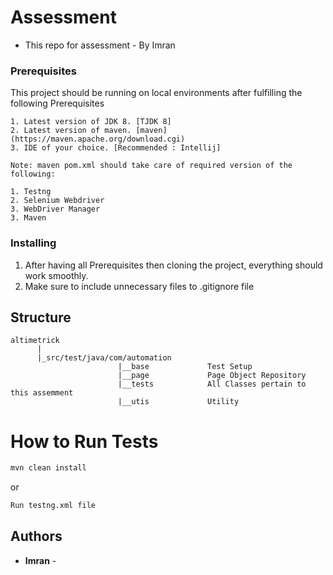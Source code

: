 # Assessment

* This repo for assessment - By Imran



### Prerequisites

This project should be running on local environments after fulfilling the following Prerequisites

```
1. Latest version of JDK 8. [TJDK 8]
2. Latest version of maven. [maven] (https://maven.apache.org/download.cgi)
3. IDE of your choice. [Recommended : Intellij]

Note: maven pom.xml should take care of required version of the following:

1. Testng
2. Selenium Webdriver
3. WebDriver Manager
3. Maven
```

### Installing

1. After having all Prerequisites then cloning the project, everything should work smoothly.
2. Make sure to include unnecessary files to .gitignore file

## Structure

    altimetrick
          |
          |_src/test/java/com/automation
                            |__base             Test Setup  
                            |__page             Page Object Repository
                            |__tests            All Classes pertain to this assemment
                            |__utis             Utility     

          
#

# How to Run Tests
```bash
mvn clean install

```
or 
```bash
Run testng.xml file

```



## Authors

* **Imran**  -


